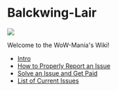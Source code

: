 # Balckwing-Lair
![](http://i.imgur.com/n2btoyI.png)

Welcome to the WoW-Mania's Wiki!

* [Intro](https://github.com/wow-mania/Redemption/wiki/Intro)
* [How to Properly Report an Issue](https://github.com/wow-mania/Redemption/wiki/How-to-Properly-Report-an-Issue)
* [Solve an Issue and Get Paid](https://github.com/wow-mania/Rdemption/wiki/Solve-an-Issue-and-get-Paid)
* [List of Current Issues](https://github.com/wow-mania/Balckwing-Lair/issues)
